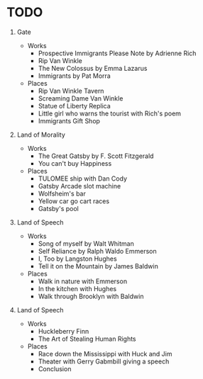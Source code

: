 # TODO

1. Gate
    * Works
        * Prospective Immigrants Please Note by Adrienne Rich
        * Rip Van Winkle
        * The New Colossus by Emma Lazarus
        * Immigrants by Pat Morra
    * Places
        * Rip Van Winkle Tavern
        * Screaming Dame Van Winkle
        * Statue of Liberty Replica
        * Little girl who warns the tourist with Rich's poem
        * Immigrants Gift Shop

2. Land of Morality
    * Works
        * The Great Gatsby by F. Scott Fitzgerald
        * You can't buy Happiness
    * Places
        * TULOMEE ship with Dan Cody
        * Gatsby Arcade slot machine
        * Wolfsheim's bar
        * Yellow car go cart races
        * Gatsby's pool

3. Land of Speech
    * Works
        * Song of myself by Walt Whitman
        * Self Reliance by Ralph Waldo Emmerson
        * I, Too by Langston Hughes
        * Tell it on the Mountain by James Baldwin
    * Places
        * Walk in nature with Emmerson
        * In the kitchen with Hughes
        * Walk through Brooklyn with Baldwin

4. Land of Speech
    * Works
        * Huckleberry Finn
        * The Art of Stealing Human Rights
    * Places
        * Race down the Mississippi with Huck and Jim
        * Theater with Gerry Gabmbill giving a speech
        * Conclusion
